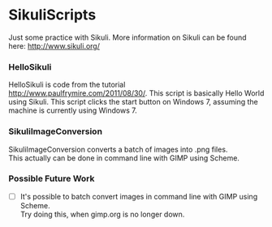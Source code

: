 # SikuliScripts
Just some practice with Sikuli. More information on Sikuli can be found here: http://www.sikuli.org/  

### HelloSikuli
HelloSikuli is code from the tutorial http://www.paulfrymire.com/2011/08/30/. This script is basically Hello World using Sikuli. This script clicks the start button on Windows 7, assuming the machine is currently using Windows 7.

### SikuliImageConversion
SikuliImageConversion converts a batch of images into .png files.  
This actually can be done in command line with GIMP using Scheme.

### Possible Future Work
- [ ] It's possible to batch convert images in command line with GIMP using Scheme.   
Try doing this, when gimp.org is no longer down.
